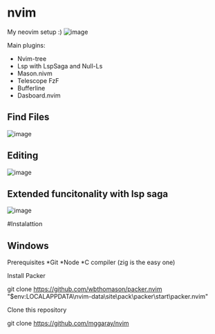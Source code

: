 # nvim
My neovim setup :)
![image](https://user-images.githubusercontent.com/57115119/219977516-8dd89279-3703-4d39-ada4-295d630087e6.png)

Main plugins:
* Nvim-tree
* Lsp with LspSaga and Null-Ls
* Mason.nivm
* Telescope FzF
* Bufferline
* Dasboard.nvim

## Find Files
![image](https://user-images.githubusercontent.com/57115119/219977760-a678f8aa-2d3a-4e27-add3-45faee1ec94b.png)


## Editing
![image](https://user-images.githubusercontent.com/57115119/219977710-4d7d82de-c85c-4587-b57c-94f7d159e9bf.png)

## Extended funcitonality with lsp saga

![image](https://user-images.githubusercontent.com/57115119/219977815-c708ff35-d2a7-495a-bbe8-b83a4d2b5993.png)

#Instalattion

## Windows
Prerequisites
*Git
*Node
*C compiler (zig is the easy one)

Install Packer

git clone https://github.com/wbthomason/packer.nvim "$env:LOCALAPPDATA\nvim-data\site\pack\packer\start\packer.nvim"

Clone this repository

git clone https://github.com/mggaray/nvim
